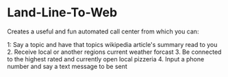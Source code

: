 # Land-Line-To-Web
Creates a useful and fun automated call center from which you can:

1: Say a topic and have that topics wikipedia article's summary read to you
2. Receive local or another regions current weather forcast
3. Be connected to the highest rated and currently open local pizzeria
4. Input a phone number and say a text message to be sent 
